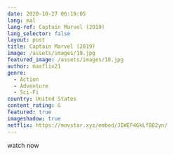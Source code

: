 ```yaml
---
date: 2020-10-27 06:19:05
lang: mal
lang-ref: Captain Marvel (2019)
lang_selector: false
layout: post
title: Captain Marvel (2019)
image: /assets/images/19.jpg
featured_image: /assets/images/18.jpg
author: maxflix21
genre:
  - Action
  - Adventure
  - Sci-Fi
country: United States
content_rating: G
featured: true
imageshadow: true
netflix: https://movstar.xyz/embed/JIWEF4GkLfB82yn/
---
```

watch now